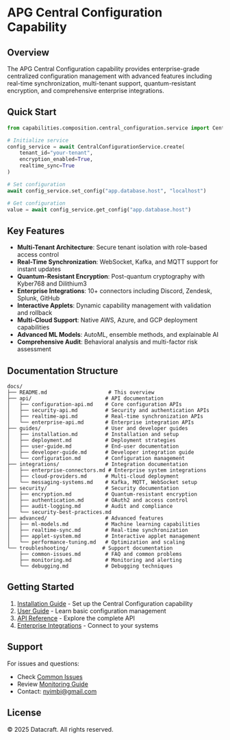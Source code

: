 # APG Central Configuration Capability

## Overview

The APG Central Configuration capability provides enterprise-grade centralized configuration management with advanced features including real-time synchronization, multi-tenant support, quantum-resistant encryption, and comprehensive enterprise integrations.

## Quick Start

```python
from capabilities.composition.central_configuration.service import CentralConfigurationService

# Initialize service
config_service = await CentralConfigurationService.create(
    tenant_id="your-tenant",
    encryption_enabled=True,
    realtime_sync=True
)

# Set configuration
await config_service.set_config("app.database.host", "localhost")

# Get configuration
value = await config_service.get_config("app.database.host")
```

## Key Features

- **Multi-Tenant Architecture**: Secure tenant isolation with role-based access control
- **Real-Time Synchronization**: WebSocket, Kafka, and MQTT support for instant updates
- **Quantum-Resistant Encryption**: Post-quantum cryptography with Kyber768 and Dilithium3
- **Enterprise Integrations**: 10+ connectors including Discord, Zendesk, Splunk, GitHub
- **Interactive Applets**: Dynamic capability management with validation and rollback
- **Multi-Cloud Support**: Native AWS, Azure, and GCP deployment capabilities
- **Advanced ML Models**: AutoML, ensemble methods, and explainable AI
- **Comprehensive Audit**: Behavioral analysis and multi-factor risk assessment

## Documentation Structure

```
docs/
├── README.md                    # This overview
├── api/                        # API documentation
│   ├── configuration-api.md    # Core configuration APIs
│   ├── security-api.md         # Security and authentication APIs
│   ├── realtime-api.md         # Real-time synchronization APIs
│   └── enterprise-api.md       # Enterprise integration APIs
├── guides/                     # User and developer guides
│   ├── installation.md         # Installation and setup
│   ├── deployment.md           # Deployment strategies
│   ├── user-guide.md           # End-user documentation
│   ├── developer-guide.md      # Developer integration guide
│   └── configuration.md        # Configuration management
├── integrations/               # Integration documentation
│   ├── enterprise-connectors.md # Enterprise system integrations
│   ├── cloud-providers.md      # Multi-cloud deployment
│   └── messaging-systems.md    # Kafka, MQTT, WebSocket setup
├── security/                   # Security documentation
│   ├── encryption.md           # Quantum-resistant encryption
│   ├── authentication.md       # OAuth2 and access control
│   ├── audit-logging.md        # Audit and compliance
│   └── security-best-practices.md
├── advanced/                   # Advanced features
│   ├── ml-models.md            # Machine learning capabilities
│   ├── realtime-sync.md        # Real-time synchronization
│   ├── applet-system.md        # Interactive applet management
│   └── performance-tuning.md   # Optimization and scaling
└── troubleshooting/           # Support documentation
    ├── common-issues.md        # FAQ and common problems
    ├── monitoring.md           # Monitoring and alerting
    └── debugging.md            # Debugging techniques
```

## Getting Started

1. [Installation Guide](guides/installation.md) - Set up the Central Configuration capability
2. [User Guide](guides/user-guide.md) - Learn basic configuration management
3. [API Reference](api/configuration-api.md) - Explore the complete API
4. [Enterprise Integrations](integrations/enterprise-connectors.md) - Connect to your systems

## Support

For issues and questions:
- Check [Common Issues](troubleshooting/common-issues.md)
- Review [Monitoring Guide](troubleshooting/monitoring.md)
- Contact: nyimbi@gmail.com

## License

© 2025 Datacraft. All rights reserved.